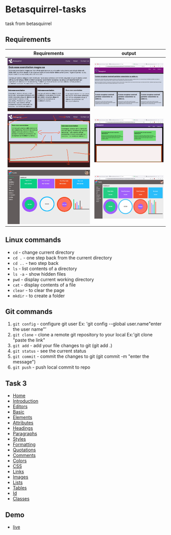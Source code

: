 # Betasquirrel-tasks
task from betasquirrel 

## Requirements

| Requirements                | output                          |
|---------------              | ------------------------------- |
|![Task 1](images/task-1.jpeg)|![Task 1](screenshots/task-1.png)|
|![Task 2](images/task-2.jpeg)|![Task 1](screenshots/task-2.png)|
|![Task 4](images/task-4.jpeg)|![Task 1](screenshots/task-4.png)|
## Linux commands

- `cd` - change current directory
- `cd .` - one step back from the current directory
-  `cd ..` - two step back
-  `ls` - list contents of a directory
-  `ls -a` - show hidden files
-  `pwd` - display current working directory
-  `cat` - display contents of a file
-  `clear` - to clear the page
-  `mkdir` - to create a folder

## Git commands

1. `git config` - configure git user Ex: 'git config --global user.name"enter the user name"'
2. `git clone` - clone a remote git repository to your local Ex:'git clone "paste the link"
3. `git add` - add your file changes to git (git add .)
4. `git status` - see the current status
5. `git commit` - commit the changes to git (git commit -m "enter the message")
6. `git push` - push local commit to repo

## Task 3

- [Home](https://www.w3schools.com/html/default.asp)
- [Introduction](https://www.w3schools.com/html/html_intro.asp)
- [Editors](https://www.w3schools.com/html/html_editors.asp)
- [Basic](https://www.w3schools.com/html/html_basic.asp)
- [Elements](https://www.w3schools.com/html/html_elements.asp)
- [Attributes](https://www.w3schools.com/html/html_attributes.asp)
- [Headings](https://www.w3schools.com/html/html_headings.asp)
- [Paragraphs](https://www.w3schools.com/html/html_paragraphs.asp)
- [Styles](https://www.w3schools.com/html/html_styles.asp)
- [Formatting](https://www.w3schools.com/html/html_formatting.asp)
- [Quotations](https://www.w3schools.com/html/html_quotation_elements.asp)
- [Comments](https://www.w3schools.com/html/html_comments.asp)
- [Colors](https://www.w3schools.com/html/html_colors.asp)
- [CSS](https://www.w3schools.com/html/html_css.asp)
- [Links](https://www.w3schools.com/html/html_links.asp)
- [Images](https://www.w3schools.com/html/html_images.asp)
- [Lists](https://www.w3schools.com/html/html_lists.asp)
- [Tables](https://www.w3schools.com/html/html_tables.asp)
- [Id](https://www.w3schools.com/html/html_id.asp)
- [Classes](https://www.w3schools.com/html/html_classes.asp)

## Demo
- [live](https://aleemath.github.io/Betasquirrel-tasks/)